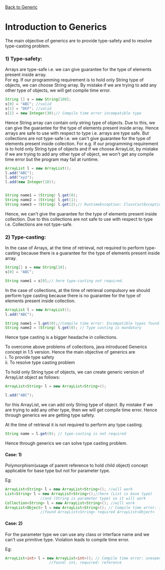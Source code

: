 [Back to Generic](../README.md)

# Introduction to Generics

The main objective of generics are to provide type-safety and to resolve type-casting problem.

### 1) Type-safety:
Arrays are type-safe i.e. we can give guarantee for the type of elements present inside array. <br>
For eg. If our programming requirement is to hold only String type of objects, we can choose String array. By mistake if we are trying to add any other type of objects, we will get compile time error.

```java
String [] s = new String[100];
s[0] = "ABC"; //valid
s[1] = "DEF"; //valid
s[2] = new Integer(30);// Compile time error incompatible type
```

Hence String array can contain only string type of objects. Due to this, we can give the guarantee for the type of elements present inside array. Hence arrays are safe to use with respect to type i.e. arrays are type safe. But collections are not type-safe i.e. we can't give guarantee for the type of elements present inside collection.
For e.g. If our programming requirement is to hold only String type of objects and if we choose ArrayList, by mistake if we are trying to add any other type of object, we won't get any compile time error but the program may fail at runtime.

```java
ArrayList l = new ArrayList();
l.add("ABC");
l.add("xyz");
l.add(new Integer(10));


String name1 = (String) l.get(0);
String name2 = (String) l.get(1);
String name3 = (String) l.get(2);// RuntimeException: ClassCastException
```

Hence, we can't give the guarantee for the type of elements present inside collection. Due to this collections are not safe to use with respect to type i.e. Collections are not type-safe.


### 2) Type-casting:

In the case of Arrays, at the time of retrieval, not required to perform type-casting because there is a guarantee for the type of elements present inside array.

```java
String[] s = new String[10];
s[0] = "ABC";

String name1 = s[0];// here type-casting not required.
```

In the case of collections, at the time of retrieval compulsory we should perform type casting because there is no guarantee for the type of elements present inside collection.

``` java
ArrayList l = new ArrayList();
l.add("ABC");

String name1 = l.get(0);//Compile time error: Incompatible types found.
String name2 = (String) l.get(0); // Type casting is mandatory
```

Hence type casting is a bigger headache in collections.

To overcome above problems of collections, java introduced Generics concept in 1.5 version. Hence the main objective of generics are <br>
i. To provide type safety <br>
ii. To resolve type casting problem



To hold only String type of objects, we can create generic version of ArrayList object as follows:

```java
ArrayList<String> l = new ArrayList<String>();

l.add("ABC");
```

for this ArrayList, we can add only String type of object. By mistake if we are trying to add any other type, then we will get compile time error. Hence through generics we are getting type safety.

At the time of retrieval it is not required to perform any type casting.

```java
String name = l.get(0); // type-casting is not required
```
Hence through generics we can solve type casting problem.

#### Case: 1)

Polymorphism(usage of parent reference to hold child object) concept applicable for base type but not for parameter type.

Eg:

```java
ArrayList<String> l = new ArrayList<String>(); //will work
List<String> l = new ArrayList<String>();//here (List is base type) 
                //and (String is parameter type) so it will work
Collection<String> l = new ArrayList<String>(); //will work
ArrayList<Object> l = new ArrayList<String>(); // Compile time error: incompatible types 
                //found ArrayList<String> required ArrayList<Object>
```

#### Case: 2)
For the parameter type we can use any class or interface name and we can't use primitive type. Violation leads to compile time error.

Eg:

```java
ArrayList<int> l = new ArrayList<int>(); // Compile time error: unexpected type 
                    //found: int, required: reference
```
